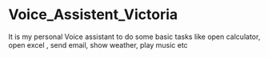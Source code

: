 # Voice_Assistent_Victoria
It is my personal Voice assistant to do some basic tasks like open calculator, open excel , send email, show weather, play music etc
